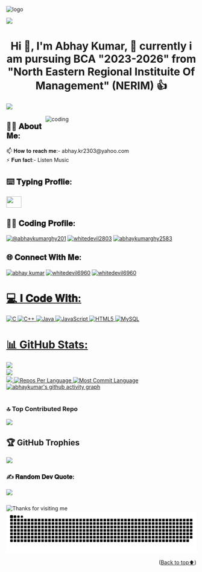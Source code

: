 ![logo](https://github.com/ak-0283/abhay-demo/blob/main/Blue%20Modern%20Company%20Slogan%20LinkedIn%20Banner_20240309_162350_0000.png)

<p>
  <img src="https://readme-typing-svg.herokuapp.com/?color=45ffaa&size=40&width=900&height=80&lines=Welcome+to+my+GitHub+Profile!;I'm+a+coder" />
</p>

<h1 align="center">Hi 👋, I'm Abhay Kumar, 🎯 currently i am pursuing BCA "2023-2026" from "North Eastern Regional Instituite Of Management" (NERIM) 👍</h1>


[![](https://visitcount.itsvg.in/api?id=ak-0283&icon=0&color=0)](https://visitcount.itsvg.in)

<img align="right" alt="coding" width="400" src="https://camo.githubusercontent.com/2366b34bb903c09617990fb5fff4622f3e941349e846ddb7e73df872a9d21233/68747470733a2f2f63646e2e6472696262626c652e636f6d2f75736572732f3733303730332f73637265656e73686f74732f363538313234332f6176656e746f2e676966">


<h2 align="left">🙋‍♂️ 𝐀𝐛𝐨𝐮𝐭 𝐌𝐞:</h2>
<p align="left">
 📫 𝐇𝐨𝐰 𝐭𝐨 𝐫𝐞𝐚𝐜𝐡 𝐦𝐞:- abhay.kr2303@yahoo.com<br>
 ⚡ 𝐅𝐮𝐧 𝐟𝐚𝐜𝐭:- Listen Music<br>


<h2 align="left">⌨️ 𝐓𝐲𝐩𝐢𝐧𝐠 𝐏𝐫𝐨𝐟𝐥𝐢𝐞:</h2>
<p align="left">
<a href="https://monkeytype.com/profile/white_devil12718" target="blank"><img align="center" src="https://styles.redditmedia.com/t5_35u88g/styles/communityIcon_jw2wj4yn5vu81.png" alt="" height="30" width="40" /></a>


<h2 align="left">🧑‍💻 𝐂𝐨𝐝𝐢𝐧𝐠 𝐏𝐫𝐨𝐟𝐢𝐥𝐞:</h2>
<p align="left">
<a href="https://www.hackerrank.com/profile/abhaykumar_2003" target="blank"><img align="center" src="https://raw.githubusercontent.com/rahuldkjain/github-profile-readme-generator/master/src/images/icons/Social/hackerrank.svg" alt="@abhaykumarghy201" height="30" width="40" /></a>
<a href="https://codeforces.com/profile/Whitedevil2803" target="blank"><img align="center" src="https://raw.githubusercontent.com/rahuldkjain/github-profile-readme-generator/master/src/images/icons/Social/codeforces.svg" alt="whitedevil2803" height="30" width="40" /></a>
<a href="https://leetcode.com/white_devil9090" target="blank"><img align="center" src="https://raw.githubusercontent.com/rahuldkjain/github-profile-readme-generator/master/src/images/icons/Social/leet-code.svg" alt="abhaykumarghy2583" height="30" width="40" /></a>


<h2 align="left">🌐 𝐂𝐨𝐧𝐧𝐞𝐜𝐭 𝐖𝐢𝐭𝐡 𝐌𝐞:</h2>
<p align="left">
<a href="https://www.linkedin.com/in/abhay-kumar-117b4327b/" target="blank"><img align="center" src="https://raw.githubusercontent.com/rahuldkjain/github-profile-readme-generator/master/src/images/icons/Social/linked-in-alt.svg" alt="abhay kumar" height="30" width="40" /></a>
<a href="https://discord.com/users/762235277263241236" target="blank"><img align="center" src="https://raw.githubusercontent.com/rahuldkjain/github-profile-readme-generator/master/src/images/icons/Social/discord.svg" alt="whitedevil6960" height="30" width="40" /></a>
 <a href="https://x.com/AK_2805" target="blank"><img align="center" src="https://raw.githubusercontent.com/rahuldkjain/github-profile-readme-generator/master/src/images/icons/Social/twitter.svg" alt="whitedevil6960" height="30" width="40" />
</p>

# 💻 𝐈 𝐂𝐨𝐝𝐞 𝐖𝐢𝐭𝐡:
![C](https://img.shields.io/badge/c-%2300599C.svg?style=flat&logo=c&logoColor=white)
![C++](https://img.shields.io/badge/c++-%2300599C.svg?style=flat&logo=c%2B%2B&logoColor=white)
![Java](https://img.shields.io/badge/java-%23ED8B00.svg?style=flat&logo=openjdk&logoColor=white) 
![JavaScript](https://img.shields.io/badge/javascript-%23323330.svg?style=flat&logo=javascript&logoColor=%23F7DF1E)
![HTML5](https://img.shields.io/badge/html5-%23E34F26.svg?style=flat&logo=html5&logoColor=white) 
![MySQL](https://img.shields.io/badge/mysql-%2300000f.svg?style=flat&logo=mysql&logoColor=white) 

# 📊 GitHub Stats:
![](https://github-readme-stats.vercel.app/api?username=ak-0283&theme=react&hide_border=true&include_all_commits=false&count_private=false)<br/>
![](https://github-readme-streak-stats.herokuapp.com/?user=ak-0283&theme=react&hide_border=true)<br/>
![](https://github-readme-stats.vercel.app/api/top-langs/?username=ak-0283&theme=react&hide_border=true&include_all_commits=false&count_private=false&layout=compact)
![Repos Per Language](http://github-profile-summary-cards.vercel.app/api/cards/repos-per-language?username=ak-0283&theme=react&hide)
![Most Commit Language](http://github-profile-summary-cards.vercel.app/api/cards/most-commit-language?username=ak-0283&theme=react&hide)
[![abhaykumar's github activity graph](https://github-readme-activity-graph.vercel.app/graph?username=ak-0283&bg_color=fffff0&color=708090&line=24292e&point=24292e&area=true&hide_border=true)](https://github.com/ak-0283/github-readme-activity-graph)<br><br>

<!--![Productive Time](http://github-profile-summary-cards.vercel.app/api/cards/productive-time?username=ak-0283&theme=react&hide&utcOffset=8)-->


### 🔝 Top Contributed Repo
![](https://github-contributor-stats.vercel.app/api?username=ak-0283&limit=5&theme=react&combine_all_yearly_contributions=true)


## 🏆 GitHub Trophies
![](https://github-profile-trophy.vercel.app/?username=ak-0283&theme=radical&no-frame=true&no-bg=true&margin-w=4)


### ✍️ 𝐑𝐚𝐧𝐝𝐨𝐦 𝐃𝐞𝐯 𝐐𝐮𝐨𝐭𝐞:
![](https://quotes-github-readme.vercel.app/api?type=horizontal&theme=radical)
###
<img height="120" alt="Thanks for visiting me" width="100%" src="https://raw.githubusercontent.com/BrunnerLivio/brunnerlivio/master/images/marquee.svg" />
<br />
<img src="https://raw.githubusercontent.com/Platane/snk/output/github-contribution-grid-snake.svg" alt="Snake animation"/>



<p align="right">(<a href="#top">Back to top⬆️</a>)</p>
